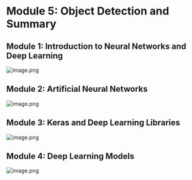 

# Module 5: Object Detection and Summary
## Module 1: Introduction to Neural Networks and Deep Learning
![image.png](https://prod-files-secure.s3.us-west-2.amazonaws.com/03e82b26-cccb-4906-bb56-adabcbdc0655/a8d40bcb-c482-4026-8872-311e16b2dc63/image.png?X-Amz-Algorithm=AWS4-HMAC-SHA256&X-Amz-Content-Sha256=UNSIGNED-PAYLOAD&X-Amz-Credential=ASIAZI2LB466VTVI2754%2F20250131%2Fus-west-2%2Fs3%2Faws4_request&X-Amz-Date=20250131T071336Z&X-Amz-Expires=3600&X-Amz-Security-Token=IQoJb3JpZ2luX2VjEK%2F%2F%2F%2F%2F%2F%2F%2F%2F%2F%2FwEaCXVzLXdlc3QtMiJGMEQCIHiUiBLIgRWpt8VWCaLW1DYw8hp1yrK0Dw7TE%2Bsc%2BbKoAiAtXKSnMvXnfGIGAeMCgWMubD5QbsYGopCHznrk4hPzcCqIBAi4%2F%2F%2F%2F%2F%2F%2F%2F%2F%2F8BEAAaDDYzNzQyMzE4MzgwNSIMCEAiFtA8XWm%2FKMOoKtwDCtdiRmvmyCd%2FcLlSDky5PWzKq3isIUI8A6c4C5xMdce7h7Cr%2F5w2ubjc0HwcfFWpsgAPy4rsdE7UfxEyHFNIrxnxB3g9azlLqZ8K2wlk4Udu8swSL6uRH3OFKy5hLLorAlf%2FZ7TlyUOXFXgMlab6PViuKMRtSbDkF8EZRvUfKt7yTYhyYFs5Q2XEqxC%2FQ5iPS7Oz2j6jVY5JVVwrgws8E8KLxvK2sHzIPqxIVxsptp7wGxemf7VqYymj3eoY%2BBV3Grlg6889q8mtp%2FiJooW9uEf6NfsCepZ1c2FTF%2FUnwlu05qgpnIoZXIEZt6dlBezuaJ29dpHr4x6bmt3C6G2JtPD3gr7kkUMurFerRT1bMpLw99xb7ldrp%2F%2FSYi1QiN07r3WxiJsJjL6O8QjbAabnx9J8UYA9SLLRdzaOB6VcCNf2%2FgW3y%2BG3DJRLCsWP1A2F6Y4BQPyXW1Jerx%2BhUjw8w7v2DcctpB9%2BRmgxuqckqWHj7Xh%2BdMejUxSi0IBIKNIZftQwxTs4AHl2sgfiXSCqILWx8ljIAg6Ui0jMBrcupE8TSct2h%2B%2Fb6gHpJTPUgjbRtOzA%2FKff4ox6vsuEiDq1VNW9FstJxo%2Fg%2BT3KN8LR%2FEv1eJG6lmunjIX5b4Yw7eHxvAY6pgHjRpoBEqcMTA1az7v1HkvDAWG4OitbeB7IPRT1Vfp2OvNsprSANGSdJy4O7sEB8dbiDxkOhjsxQ%2FRO8ix7uRTazazDw288izw6KvUn19khBmIwkz6nMbmb0ZNIj2FM04qLxT0CcRc%2FgjMxJDXa5xjPPU2cS4KpdJgMsyUue4VGVFWra%2FMvoii1BHfj%2F5s5Lkl6CnxLnSCCldE%2B%2FB57buDUCwZutAqW&X-Amz-Signature=4b508c8a15794e47af3688dddd2392b2d9bab52d2dad8f77abd5907b8bf5b7c8&X-Amz-SignedHeaders=host&x-id=GetObject)
## Module 2: Artificial Neural Networks
![image.png](https://prod-files-secure.s3.us-west-2.amazonaws.com/03e82b26-cccb-4906-bb56-adabcbdc0655/5157ca89-62da-41d9-a98f-6432b71047a9/image.png?X-Amz-Algorithm=AWS4-HMAC-SHA256&X-Amz-Content-Sha256=UNSIGNED-PAYLOAD&X-Amz-Credential=ASIAZI2LB466VTVI2754%2F20250131%2Fus-west-2%2Fs3%2Faws4_request&X-Amz-Date=20250131T071336Z&X-Amz-Expires=3600&X-Amz-Security-Token=IQoJb3JpZ2luX2VjEK%2F%2F%2F%2F%2F%2F%2F%2F%2F%2F%2FwEaCXVzLXdlc3QtMiJGMEQCIHiUiBLIgRWpt8VWCaLW1DYw8hp1yrK0Dw7TE%2Bsc%2BbKoAiAtXKSnMvXnfGIGAeMCgWMubD5QbsYGopCHznrk4hPzcCqIBAi4%2F%2F%2F%2F%2F%2F%2F%2F%2F%2F8BEAAaDDYzNzQyMzE4MzgwNSIMCEAiFtA8XWm%2FKMOoKtwDCtdiRmvmyCd%2FcLlSDky5PWzKq3isIUI8A6c4C5xMdce7h7Cr%2F5w2ubjc0HwcfFWpsgAPy4rsdE7UfxEyHFNIrxnxB3g9azlLqZ8K2wlk4Udu8swSL6uRH3OFKy5hLLorAlf%2FZ7TlyUOXFXgMlab6PViuKMRtSbDkF8EZRvUfKt7yTYhyYFs5Q2XEqxC%2FQ5iPS7Oz2j6jVY5JVVwrgws8E8KLxvK2sHzIPqxIVxsptp7wGxemf7VqYymj3eoY%2BBV3Grlg6889q8mtp%2FiJooW9uEf6NfsCepZ1c2FTF%2FUnwlu05qgpnIoZXIEZt6dlBezuaJ29dpHr4x6bmt3C6G2JtPD3gr7kkUMurFerRT1bMpLw99xb7ldrp%2F%2FSYi1QiN07r3WxiJsJjL6O8QjbAabnx9J8UYA9SLLRdzaOB6VcCNf2%2FgW3y%2BG3DJRLCsWP1A2F6Y4BQPyXW1Jerx%2BhUjw8w7v2DcctpB9%2BRmgxuqckqWHj7Xh%2BdMejUxSi0IBIKNIZftQwxTs4AHl2sgfiXSCqILWx8ljIAg6Ui0jMBrcupE8TSct2h%2B%2Fb6gHpJTPUgjbRtOzA%2FKff4ox6vsuEiDq1VNW9FstJxo%2Fg%2BT3KN8LR%2FEv1eJG6lmunjIX5b4Yw7eHxvAY6pgHjRpoBEqcMTA1az7v1HkvDAWG4OitbeB7IPRT1Vfp2OvNsprSANGSdJy4O7sEB8dbiDxkOhjsxQ%2FRO8ix7uRTazazDw288izw6KvUn19khBmIwkz6nMbmb0ZNIj2FM04qLxT0CcRc%2FgjMxJDXa5xjPPU2cS4KpdJgMsyUue4VGVFWra%2FMvoii1BHfj%2F5s5Lkl6CnxLnSCCldE%2B%2FB57buDUCwZutAqW&X-Amz-Signature=88239f7d4881cd8e4f963bae8f8beee0e6166d8c310fce269a7125578b35d366&X-Amz-SignedHeaders=host&x-id=GetObject)
## Module 3: Keras and Deep Learning Libraries
![image.png](https://prod-files-secure.s3.us-west-2.amazonaws.com/03e82b26-cccb-4906-bb56-adabcbdc0655/5089ce50-05f1-470d-ad42-42503bf1df5f/image.png?X-Amz-Algorithm=AWS4-HMAC-SHA256&X-Amz-Content-Sha256=UNSIGNED-PAYLOAD&X-Amz-Credential=ASIAZI2LB466VTVI2754%2F20250131%2Fus-west-2%2Fs3%2Faws4_request&X-Amz-Date=20250131T071336Z&X-Amz-Expires=3600&X-Amz-Security-Token=IQoJb3JpZ2luX2VjEK%2F%2F%2F%2F%2F%2F%2F%2F%2F%2F%2FwEaCXVzLXdlc3QtMiJGMEQCIHiUiBLIgRWpt8VWCaLW1DYw8hp1yrK0Dw7TE%2Bsc%2BbKoAiAtXKSnMvXnfGIGAeMCgWMubD5QbsYGopCHznrk4hPzcCqIBAi4%2F%2F%2F%2F%2F%2F%2F%2F%2F%2F8BEAAaDDYzNzQyMzE4MzgwNSIMCEAiFtA8XWm%2FKMOoKtwDCtdiRmvmyCd%2FcLlSDky5PWzKq3isIUI8A6c4C5xMdce7h7Cr%2F5w2ubjc0HwcfFWpsgAPy4rsdE7UfxEyHFNIrxnxB3g9azlLqZ8K2wlk4Udu8swSL6uRH3OFKy5hLLorAlf%2FZ7TlyUOXFXgMlab6PViuKMRtSbDkF8EZRvUfKt7yTYhyYFs5Q2XEqxC%2FQ5iPS7Oz2j6jVY5JVVwrgws8E8KLxvK2sHzIPqxIVxsptp7wGxemf7VqYymj3eoY%2BBV3Grlg6889q8mtp%2FiJooW9uEf6NfsCepZ1c2FTF%2FUnwlu05qgpnIoZXIEZt6dlBezuaJ29dpHr4x6bmt3C6G2JtPD3gr7kkUMurFerRT1bMpLw99xb7ldrp%2F%2FSYi1QiN07r3WxiJsJjL6O8QjbAabnx9J8UYA9SLLRdzaOB6VcCNf2%2FgW3y%2BG3DJRLCsWP1A2F6Y4BQPyXW1Jerx%2BhUjw8w7v2DcctpB9%2BRmgxuqckqWHj7Xh%2BdMejUxSi0IBIKNIZftQwxTs4AHl2sgfiXSCqILWx8ljIAg6Ui0jMBrcupE8TSct2h%2B%2Fb6gHpJTPUgjbRtOzA%2FKff4ox6vsuEiDq1VNW9FstJxo%2Fg%2BT3KN8LR%2FEv1eJG6lmunjIX5b4Yw7eHxvAY6pgHjRpoBEqcMTA1az7v1HkvDAWG4OitbeB7IPRT1Vfp2OvNsprSANGSdJy4O7sEB8dbiDxkOhjsxQ%2FRO8ix7uRTazazDw288izw6KvUn19khBmIwkz6nMbmb0ZNIj2FM04qLxT0CcRc%2FgjMxJDXa5xjPPU2cS4KpdJgMsyUue4VGVFWra%2FMvoii1BHfj%2F5s5Lkl6CnxLnSCCldE%2B%2FB57buDUCwZutAqW&X-Amz-Signature=540452d0bb541db23c6fe3fe6036d4023c9681c990d3d148c297d680d970e6a0&X-Amz-SignedHeaders=host&x-id=GetObject)
## Module 4: Deep Learning Models
![image.png](https://prod-files-secure.s3.us-west-2.amazonaws.com/03e82b26-cccb-4906-bb56-adabcbdc0655/4e22fcb0-cfbc-4d28-b961-b9b8fde071f0/image.png?X-Amz-Algorithm=AWS4-HMAC-SHA256&X-Amz-Content-Sha256=UNSIGNED-PAYLOAD&X-Amz-Credential=ASIAZI2LB466VTVI2754%2F20250131%2Fus-west-2%2Fs3%2Faws4_request&X-Amz-Date=20250131T071336Z&X-Amz-Expires=3600&X-Amz-Security-Token=IQoJb3JpZ2luX2VjEK%2F%2F%2F%2F%2F%2F%2F%2F%2F%2F%2FwEaCXVzLXdlc3QtMiJGMEQCIHiUiBLIgRWpt8VWCaLW1DYw8hp1yrK0Dw7TE%2Bsc%2BbKoAiAtXKSnMvXnfGIGAeMCgWMubD5QbsYGopCHznrk4hPzcCqIBAi4%2F%2F%2F%2F%2F%2F%2F%2F%2F%2F8BEAAaDDYzNzQyMzE4MzgwNSIMCEAiFtA8XWm%2FKMOoKtwDCtdiRmvmyCd%2FcLlSDky5PWzKq3isIUI8A6c4C5xMdce7h7Cr%2F5w2ubjc0HwcfFWpsgAPy4rsdE7UfxEyHFNIrxnxB3g9azlLqZ8K2wlk4Udu8swSL6uRH3OFKy5hLLorAlf%2FZ7TlyUOXFXgMlab6PViuKMRtSbDkF8EZRvUfKt7yTYhyYFs5Q2XEqxC%2FQ5iPS7Oz2j6jVY5JVVwrgws8E8KLxvK2sHzIPqxIVxsptp7wGxemf7VqYymj3eoY%2BBV3Grlg6889q8mtp%2FiJooW9uEf6NfsCepZ1c2FTF%2FUnwlu05qgpnIoZXIEZt6dlBezuaJ29dpHr4x6bmt3C6G2JtPD3gr7kkUMurFerRT1bMpLw99xb7ldrp%2F%2FSYi1QiN07r3WxiJsJjL6O8QjbAabnx9J8UYA9SLLRdzaOB6VcCNf2%2FgW3y%2BG3DJRLCsWP1A2F6Y4BQPyXW1Jerx%2BhUjw8w7v2DcctpB9%2BRmgxuqckqWHj7Xh%2BdMejUxSi0IBIKNIZftQwxTs4AHl2sgfiXSCqILWx8ljIAg6Ui0jMBrcupE8TSct2h%2B%2Fb6gHpJTPUgjbRtOzA%2FKff4ox6vsuEiDq1VNW9FstJxo%2Fg%2BT3KN8LR%2FEv1eJG6lmunjIX5b4Yw7eHxvAY6pgHjRpoBEqcMTA1az7v1HkvDAWG4OitbeB7IPRT1Vfp2OvNsprSANGSdJy4O7sEB8dbiDxkOhjsxQ%2FRO8ix7uRTazazDw288izw6KvUn19khBmIwkz6nMbmb0ZNIj2FM04qLxT0CcRc%2FgjMxJDXa5xjPPU2cS4KpdJgMsyUue4VGVFWra%2FMvoii1BHfj%2F5s5Lkl6CnxLnSCCldE%2B%2FB57buDUCwZutAqW&X-Amz-Signature=b0d0c7679d076329b9389516175a9a5d8d5c158b03c3e9c5123f7751a7c2309d&X-Amz-SignedHeaders=host&x-id=GetObject)
